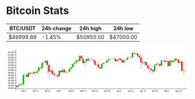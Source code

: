 # Bitcoin Stats

BTC/USDT|24h change|24h high|24h low|
|---|---|---|---|
|$49999.89|-1.45%|$50950.00|$47000.00|

<img src="./chart.svg">
